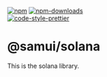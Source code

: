 [![npm][npm-image]][npm-url]
[![npm-downloads][npm-downloads-image]][npm-url]
<br />
[![code-style-prettier][code-style-prettier-image]][code-style-prettier-url]

[code-style-prettier-image]: https://img.shields.io/badge/code_style-prettier-ff69b4.svg?style=flat-square
[code-style-prettier-url]: https://github.com/prettier/prettier
[npm-downloads-image]: https://img.shields.io/npm/dm/@samui/react/latest.svg?style=flat
[npm-image]: https://img.shields.io/npm/v/@samui/react/latest.svg?style=flat
[npm-url]: https://www.npmjs.com/package/@samui/react/v/latest

# @samui/solana

This is the solana library.
